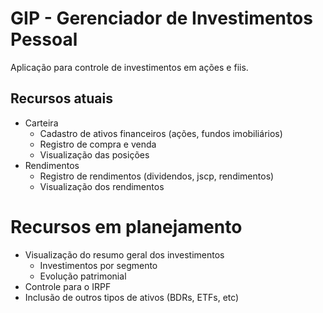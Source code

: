 # GIP - Gerenciador de Investimentos Pessoal

Aplicação para controle de investimentos em ações e fiis.

## Recursos atuais

* Carteira
    + Cadastro de ativos financeiros (ações, fundos imobiliários)
    + Registro de compra e venda
    + Visualização das posições
* Rendimentos
    + Registro de rendimentos  (dividendos, jscp, rendimentos)
    + Visualização dos rendimentos

# Recursos em planejamento

* Visualização do resumo geral dos investimentos
    + Investimentos por segmento
    + Evolução patrimonial
* Controle para o IRPF
* Inclusão de outros tipos de ativos (BDRs, ETFs, etc)
